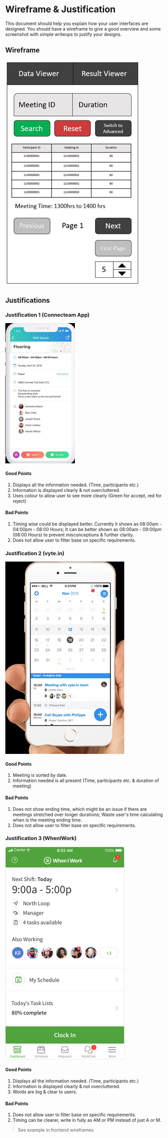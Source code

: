 # Wireframe & Justification

This document should help you explain how your user interfaces are designed. You should have a wireframe to give a good overview and some screenshot with simple writeups to justify your designs.

## Wireframe

![Wireframe](assets/MobileWireframes/AdvResultViewerMobileWireFrame.JPG)

## Justifications

### Justification 1 (Connecteam App)

![Justification1](assets/MobileWireframes/MobileResultViewer1.jpg)

#### Good Points

1. Displays all the information needed. (Time, participants etc.)
2. Information is displayed clearly & not overcluttered.
3. Uses colour to allow user to see more clearly (Green for accept, red for reject)

#### Bad Points

1. Timing wise could be displayed better. Currently it shows as 08:00am - 04:00pm - 08:00 Hours; It can be better shown as 08:00am - 09:00pm (08:00 Hours) to prevent misconceptions & further clarity.
2. Does not allow user to filter base on specific requirements.

### Justification 2 (vyte.in)
![Justification2](assets/MobileWireframes/MobileResultViewer2.jpg)

#### Good Points

1. Meeting is sorted by date.
2. Information needed is all present (Time, participants etc. & duration of meeting)

#### Bad Points

1. Does not show ending time, which might be an issue if there are meetings stretched over longer durations; Waste user's time calculating when is the meeting ending time.
2. Does not allow user to filter base on specific requirements.

### Justification 3 (WhenIWork)

![Justification3](assets/MobileWireframes/MobileResultViewer3.png)

#### Good Points

1. Displays all the information needed. (Time, participants etc.)
2. Information is displayed clearly & not overcluttered.
3. Words are big & clear to users.

#### Bad Points

1. Does not allow user to filter base on specific requirements.
2. Timing can be clearer, write in fully as AM or PM instead of just A or M.
> See example in frontend wireframes
